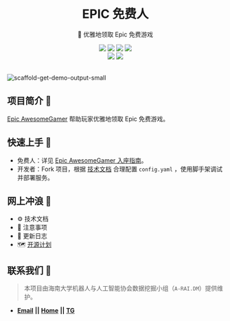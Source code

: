 <div align="center">
    <h1> EPIC 免费人</h1>
    <p>🚀 优雅地领取 Epic 免费游戏</p>
    <img src="https://img.shields.io/static/v1?message=reference&color=blue&style=for-the-badge&logo=micropython&label=python">
    <img src="https://img.shields.io/github/license/QIN2DIM/epic-awesome-gamer?style=for-the-badge">
    <a href="https://github.com/QIN2DIM/epic-awesome-gamer/releases"><img src="https://img.shields.io/github/downloads/qin2dim/epic-awesome-gamer/total?style=for-the-badge"></a>
	<a href=""><img src="https://img.shields.io/github/workflow/status/QIN2DIM/epic-awesome-gamer/scaffold_claim?style=for-the-badge"></a>
	<br>
    <a href="https://github.com/QIN2DIM/epic-awesome-gamer/"><img src="https://img.shields.io/github/stars/QIN2DIM/epic-awesome-gamer?style=social"></a>
	<a href = "https://t.me/joinchat/HlB9SQJubb5VmNU5"><img src="https://img.shields.io/static/v1?style=social&logo=telegram&label=chat&message=studio" ></a>
	<br>
	<br>
</div>


![scaffold-get-demo-output-small](https://github.com/QIN2DIM/img_pool/blob/main/img/scaffold-get-demo-output-small.gif)

## 项目简介 👋

[Epic AwesomeGamer](https://github.com/QIN2DIM/epic-awesome-gamer) 帮助玩家优雅地领取 Epic 免费游戏。

## 快速上手 🛴

- 免费人：详见 [Epic AwesomeGamer 入座指南](https://blog.echosec.top/epic-awesome-gamer/zh/docs/user/quick-start/)。
- 开发者：Fork 项目，根据 [技术文档](https://blog.echosec.top/epic-awesome-gamer/zh/) 合理配置 `config.yaml` ，使用脚手架调试并部署服务。

## 网上冲浪 🌊

- :gear: 技术文档
- :small_red_triangle: 注意事项
- :loudspeaker: 更新日志
- :world_map: [开源计划](https://github.com/QIN2DIM/epic-awesome-gamer/issues/1)

## 联系我们 📧

> 本项目由海南大学机器人与人工智能协会数据挖掘小组（`A-RAI.DM`）提供维护。

- [**Email**](mailto:HainanU_arai@163.com?subject=CampusDailyAutoSign-ISSUE) **||** [**Home**](https://a-rai.github.io/) **||** [**TG**](https://t.me/joinchat/HlB9SQJubb5VmNU5)

